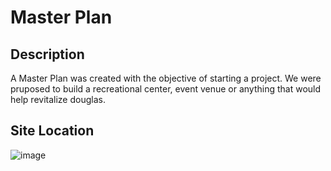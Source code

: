 # Master Plan

## Description
A Master Plan was created with the objective of starting a project. We were pruposed to build a recreational center, event venue or anything that would help revitalize douglas.

## Site Location
![image](imgur.com/a/zxnauxi)
